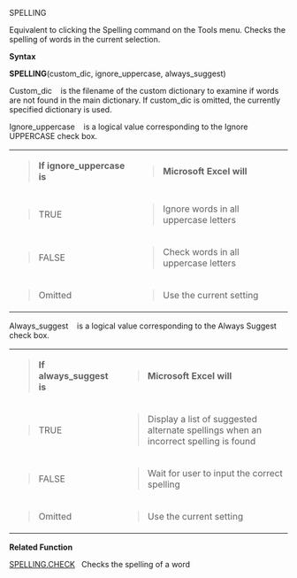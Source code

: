SPELLING

Equivalent to clicking the Spelling command on the Tools menu. Checks
the spelling of words in the current selection.

**Syntax**

**SPELLING**(custom\_dic, ignore\_uppercase, always\_suggest)

Custom\_dic    is the filename of the custom dictionary to examine if
words are not found in the main dictionary. If custom\_dic is omitted,
the currently specified dictionary is used.

Ignore\_uppercase    is a logical value corresponding to the Ignore
UPPERCASE check box.

<table>
<tbody>
<tr class="odd">
<td><blockquote>
<p><strong>If ignore_uppercase is</strong></p>
</blockquote></td>
<td><blockquote>
<p><strong>Microsoft Excel will</strong></p>
</blockquote></td>
</tr>
<tr class="even">
<td><blockquote>
<p>TRUE</p>
</blockquote></td>
<td><blockquote>
<p>Ignore words in all uppercase letters</p>
</blockquote></td>
</tr>
<tr class="odd">
<td><blockquote>
<p>FALSE</p>
</blockquote></td>
<td><blockquote>
<p>Check words in all uppercase letters</p>
</blockquote></td>
</tr>
<tr class="even">
<td><blockquote>
<p>Omitted</p>
</blockquote></td>
<td><blockquote>
<p>Use the current setting</p>
</blockquote></td>
</tr>
</tbody>
</table>

Always\_suggest    is a logical value corresponding to the Always
Suggest check box.

<table>
<tbody>
<tr class="odd">
<td><blockquote>
<p><strong>If always_suggest is</strong></p>
</blockquote></td>
<td><blockquote>
<p><strong>Microsoft Excel will</strong></p>
</blockquote></td>
</tr>
<tr class="even">
<td><blockquote>
<p>TRUE</p>
</blockquote></td>
<td><blockquote>
<p>Display a list of suggested alternate spellings when an incorrect spelling is found</p>
</blockquote></td>
</tr>
<tr class="odd">
<td><blockquote>
<p>FALSE</p>
</blockquote></td>
<td><blockquote>
<p>Wait for user to input the correct spelling</p>
</blockquote></td>
</tr>
<tr class="even">
<td><blockquote>
<p>Omitted</p>
</blockquote></td>
<td><blockquote>
<p>Use the current setting</p>
</blockquote></td>
</tr>
</tbody>
</table>

**Related Function**

[SPELLING.CHECK](SPELLING.CHECK.md)   Checks the spelling of a word


